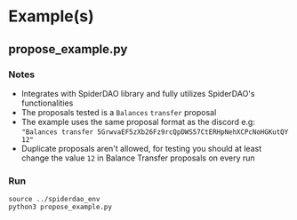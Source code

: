 # Example(s)

## propose_example.py

### Notes
- Integrates with SpiderDAO library and fully utilizes SpiderDAO's functionalities
- The proposals tested is a `Balances` `transfer` proposal
- The example uses the same proposal format as the discord e.g: `"Balances transfer 5GrwvaEF5zXb26Fz9rcQpDWS57CtERHpNehXCPcNoHGKutQY 12"`
- Duplicate proposals aren't allowed, for testing you should at least change the value `12` in Balance Transfer proposals on every run

### Run
    source ../spiderdao_env
    python3 propose_example.py
